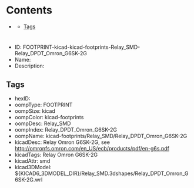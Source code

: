 



Contents
========

* [](#)
	* [Tags](#tags)

# 

- ID: FOOTPRINT-kicad-kicad-footprints-Relay_SMD-Relay_DPDT_Omron_G6SK-2G
- Name: 
- Description: 

## Tags

- hexID: 
- oompType: FOOTPRINT
- oompSize: kicad
- oompColor: kicad-footprints
- oompDesc: Relay_SMD
- oompIndex: Relay_DPDT_Omron_G6SK-2G
- oompName: kicad-footprints/Relay_SMD/Relay_DPDT_Omron_G6SK-2G
- kicadDesc: Relay Omron G6SK-2G, see http://omronfs.omron.com/en_US/ecb/products/pdf/en-g6s.pdf
- kicadTags: Relay Omron G6SK-2G
- kicadAttr: smd
- kicad3DModel: ${KICAD6_3DMODEL_DIR}/Relay_SMD.3dshapes/Relay_DPDT_Omron_G6SK-2G.wrl
